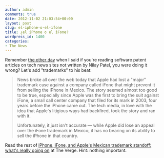 ```yaml
---
author: admin
comments: true
date: 2012-11-02 21:03:54+00:00
layout: post
slug: el-iphone-o-el-ifone
title: ¿el iPhone o el iFone?
wordpress_id: 1400
categories:
- The News
---
```


Remember [the other day](http://blog.ipsaloquitur.org/post/microsofts-phone-has-a-patent-troll/) when I said if you're reading software patent articles on tech news sites not written by Nilay Patel, you were doing it wrong? Let's add "trademarks" to his beat:

> News broke all over the web today that Apple had lost a "major" trademark case against a company called iFone that might prevent it from selling the iPhone in Mexico. The story seemed almost too good to be true, especially since Apple was the first to bring the suit against iFone, a small call center company that filed for its mark in 2003, four years before the iPhone came out. The tech media, in love with the idea that Apple's litigious ways had backfired, took the story and ran with it.
>
> Unfortunately, it just isn't accurate — while Apple did lose an appeal over the iFone trademark in Mexico, it has no bearing on its ability to sell the iPhone in that country.

Read the rest of [iPhone, iFone, and Apple's Mexican trademark standoff: what's really going on](http://www.theverge.com/2012/11/2/3591380/iphone-ifone-and-apples-mexican-trademark-standoff-whats-really-going) at The Verge. Hint: nothing important.

